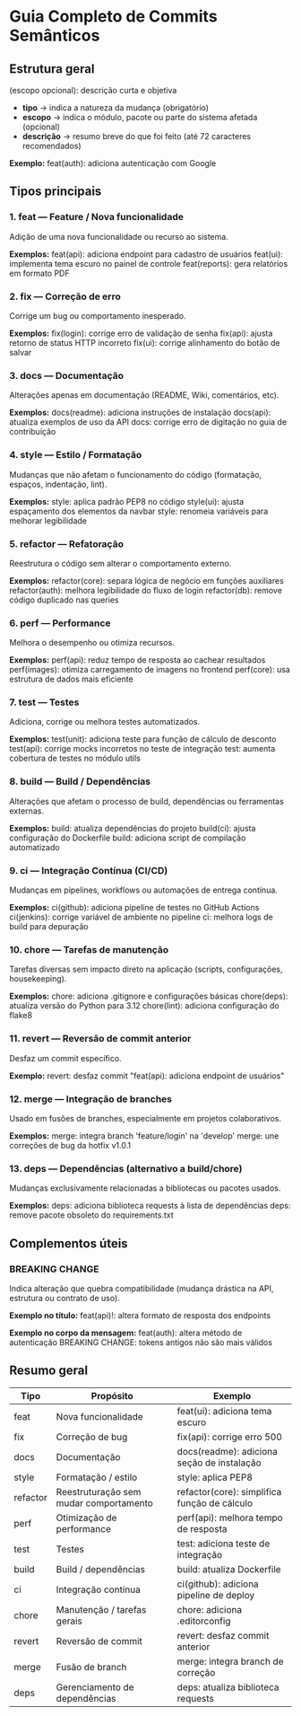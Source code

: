 # Guia Completo de Commits Semânticos

## Estrutura geral

<tipo>(escopo opcional): descrição curta e objetiva

- **tipo** → indica a natureza da mudança (obrigatório)  
- **escopo** → indica o módulo, pacote ou parte do sistema afetada (opcional)  
- **descrição** → resumo breve do que foi feito (até 72 caracteres recomendados)

**Exemplo:**
feat(auth): adiciona autenticação com Google

## Tipos principais

### 1. feat — Feature / Nova funcionalidade
Adição de uma nova funcionalidade ou recurso ao sistema.

**Exemplos:**
feat(api): adiciona endpoint para cadastro de usuários
feat(ui): implementa tema escuro no painel de controle
feat(reports): gera relatórios em formato PDF

### 2. fix — Correção de erro
Corrige um bug ou comportamento inesperado.

**Exemplos:**
fix(login): corrige erro de validação de senha
fix(api): ajusta retorno de status HTTP incorreto
fix(ui): corrige alinhamento do botão de salvar

### 3. docs — Documentação
Alterações apenas em documentação (README, Wiki, comentários, etc).

**Exemplos:**
docs(readme): adiciona instruções de instalação
docs(api): atualiza exemplos de uso da API
docs: corrige erro de digitação no guia de contribuição

### 4. style — Estilo / Formatação
Mudanças que não afetam o funcionamento do código (formatação, espaços, indentação, lint).

**Exemplos:**
style: aplica padrão PEP8 no código
style(ui): ajusta espaçamento dos elementos da navbar
style: renomeia variáveis para melhorar legibilidade

### 5. refactor — Refatoração
Reestrutura o código sem alterar o comportamento externo.

**Exemplos:**
refactor(core): separa lógica de negócio em funções auxiliares
refactor(auth): melhora legibilidade do fluxo de login
refactor(db): remove código duplicado nas queries

### 6. perf — Performance
Melhora o desempenho ou otimiza recursos.

**Exemplos:**
perf(api): reduz tempo de resposta ao cachear resultados
perf(images): otimiza carregamento de imagens no frontend
perf(core): usa estrutura de dados mais eficiente

### 7. test — Testes
Adiciona, corrige ou melhora testes automatizados.

**Exemplos:**
test(unit): adiciona teste para função de cálculo de desconto
test(api): corrige mocks incorretos no teste de integração
test: aumenta cobertura de testes no módulo utils

### 8. build — Build / Dependências
Alterações que afetam o processo de build, dependências ou ferramentas externas.

**Exemplos:**
build: atualiza dependências do projeto
build(ci): ajusta configuração do Dockerfile
build: adiciona script de compilação automatizado

### 9. ci — Integração Contínua (CI/CD)
Mudanças em pipelines, workflows ou automações de entrega contínua.

**Exemplos:**
ci(github): adiciona pipeline de testes no GitHub Actions
ci(jenkins): corrige variável de ambiente no pipeline
ci: melhora logs de build para depuração

### 10. chore — Tarefas de manutenção
Tarefas diversas sem impacto direto na aplicação (scripts, configurações, housekeeping).

**Exemplos:**
chore: adiciona .gitignore e configurações básicas
chore(deps): atualiza versão do Python para 3.12
chore(lint): adiciona configuração do flake8

### 11. revert — Reversão de commit anterior
Desfaz um commit específico.

**Exemplo:**
revert: desfaz commit "feat(api): adiciona endpoint de usuários"

### 12. merge — Integração de branches
Usado em fusões de branches, especialmente em projetos colaborativos.

**Exemplos:**
merge: integra branch 'feature/login' na 'develop'
merge: une correções de bug da hotfix v1.0.1

### 13. deps — Dependências (alternativo a build/chore)
Mudanças exclusivamente relacionadas a bibliotecas ou pacotes usados.

**Exemplos:**
deps: adiciona biblioteca requests à lista de dependências
deps: remove pacote obsoleto do requirements.txt

## Complementos úteis

### BREAKING CHANGE
Indica alteração que quebra compatibilidade (mudança drástica na API, estrutura ou contrato de uso).

**Exemplo no título:**
feat(api)!: altera formato de resposta dos endpoints

**Exemplo no corpo da mensagem:**
feat(auth): altera método de autenticação
BREAKING CHANGE: tokens antigos não são mais válidos

## Resumo geral

| Tipo    | Propósito                        | Exemplo                                 |
|---------|---------------------------------|----------------------------------------|
| feat    | Nova funcionalidade              | feat(ui): adiciona tema escuro          |
| fix     | Correção de bug                  | fix(api): corrige erro 500             |
| docs    | Documentação                     | docs(readme): adiciona seção de instalação |
| style   | Formatação / estilo              | style: aplica PEP8                      |
| refactor| Reestruturação sem mudar comportamento | refactor(core): simplifica função de cálculo |
| perf    | Otimização de performance        | perf(api): melhora tempo de resposta   |
| test    | Testes                           | test: adiciona teste de integração     |
| build   | Build / dependências             | build: atualiza Dockerfile             |
| ci      | Integração contínua              | ci(github): adiciona pipeline de deploy|
| chore   | Manutenção / tarefas gerais      | chore: adiciona .editorconfig          |
| revert  | Reversão de commit               | revert: desfaz commit anterior         |
| merge   | Fusão de branch                  | merge: integra branch de correção      |
| deps    | Gerenciamento de dependências    | deps: atualiza biblioteca requests     |
